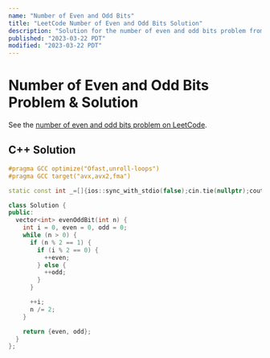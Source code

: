 ```yaml
---
name: "Number of Even and Odd Bits"
title: "LeetCode Number of Even and Odd Bits Solution"
description: "Solution for the number of even and odd bits problem from LeetCode."
published: "2023-03-22 PDT"
modified: "2023-03-22 PDT"
---
```


# Number of Even and Odd Bits Problem & Solution

See the [number of even and odd bits problem on LeetCode](https://leetcode.com/problems/number-of-even-and-odd-bits).

## C++ Solution

```cpp
#pragma GCC optimize("Ofast,unroll-loops")
#pragma GCC target("avx,avx2,fma")

static const int _=[]{ios::sync_with_stdio(false);cin.tie(nullptr);cout.tie(nullptr);return 0;}();

class Solution {
public:
  vector<int> evenOddBit(int n) {
    int i = 0, even = 0, odd = 0;
    while (n > 0) {
      if (n % 2 == 1) {
        if (i % 2 == 0) {
          ++even;
        } else {
          ++odd;
        }
      }

      ++i;
      n /= 2;
    }

    return {even, odd};
  }
};
```
